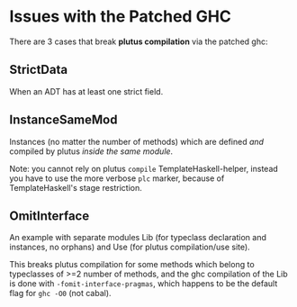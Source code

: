 # Issues with the Patched GHC

There are 3 cases that break **plutus compilation** via the patched ghc:

## StrictData

When an ADT has at least one strict field.

## InstanceSameMod

Instances (no matter the number of methods) which are defined *and* compiled by plutus *inside the same module*.

Note: you cannot rely on plutus `compile` TemplateHaskell-helper, instead you have to use the more verbose `plc` marker,
because of TemplateHaskell's stage restriction.

## OmitInterface

An example with separate modules Lib (for typeclass declaration and instances, no orphans) and Use (for plutus compilation/use site).

This breaks plutus compilation for some methods which belong to typeclasses of >=2 number of methods,
and the ghc compilation of the Lib is done with `-fomit-interface-pragmas`,
which happens to be the default flag for `ghc -O0` (not cabal).
